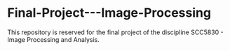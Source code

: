 # Final-Project---Image-Processing
This repository is reserved for the final project of the discipline SCC5830 - Image Processing and Analysis. 
